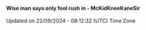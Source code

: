 #### Wise man says only fool rush in - McKidKneeKaneSir
Updated on 22/09/2024 - 08:12:32 (UTC) Time Zone
